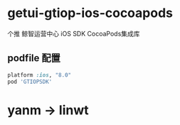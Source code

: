 # getui-gtiop-ios-cocoapods
个推 鲸智运营中心 iOS SDK CocoaPods集成库

## podfile 配置
``` ruby
platform :ios, "8.0"
pod 'GTIOPSDK'

```

# yanm -> linwt

